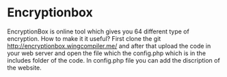 # Encryptionbox
EncryptionBox is online tool which gives you 64 different type of encryption.
How to make it it useful?
First clone the git http://encryptionbox.wingcompiler.me/ and after that upload the code in your web server and open the file which the config.php which is in the includes folder of the code.
In config.php file you can add the discription of the website.

